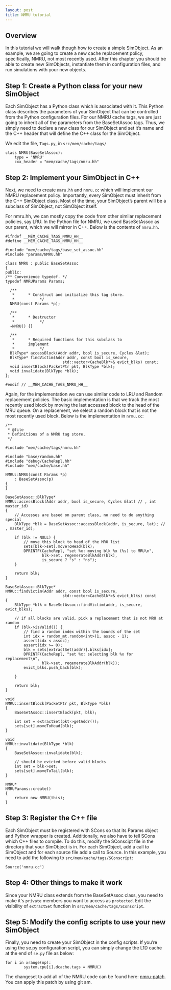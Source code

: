 ```yaml
---
layout: post
title: NMRU tutorial
---
```


## Overview

In this tutorial we will walk though how to create a simple SimObject. As an example, we are going to create a new cache replacement policy, specifically, NMRU, not most recently used. After this chapter you should be able to create new SimObjects, instantiate them in configuration files, and run simulations with your new objects.

## Step 1: Create a Python class for your new SimObject

Each SimObject has a Python class which is associated with it. This Python class describes the parameters of your SimObject that can be controlled from the Python configuration files. For our NMRU cache tags, we are just going to inherit all of the parameters from the BaseSetAssoc tags. Thus, we simply need to declare a new class for our SimObject and set it’s name and the C++ header that will define the C++ class for the SimObject.

We edit the file, ```Tags.py```, in ```src/mem/cache/tags/```

```
class NMRU(BaseSetAssoc):
    type = 'NMRU'
    cxx_header = "mem/cache/tags/nmru.hh"
```

## Step 2: Implement your SimObject in C++

Next, we need to create ```nmru.hh``` and ```nmru.cc``` which will implement our NMRU replacement policy. Importantly, every SimObject must inherit from the C++ SimObject class. Most of the time, your SimObject’s parent will be a subclass of SimObject, not SimObject itself.

For nmru.hh, we can mostly copy the code from other similar replacement policies, say LRU. In the Python file for NMRU, we used BaseSetAssoc as our parent, which we will mirror in C++. Below is the contents of ```nmru.hh```.

```
#ifndef __MEM_CACHE_TAGS_NMRU_HH__
#define __MEM_CACHE_TAGS_NMRU_HH__

#include "mem/cache/tags/base_set_assoc.hh"
#include "params/NMRU.hh"

class NMRU : public BaseSetAssoc
{
public:
/** Convenience typedef. */
typedef NMRUParams Params;

  /**
   *      * Construct and initialize this tag store.
   *           */
  NMRU(const Params *p);

  /**
   *      * Destructor
   *           */
  ~NMRU() {}

  /**
   *      * Required functions for this subclass to
   *      implement
   *           */
  BlkType* accessBlock(Addr addr, bool is_secure, Cycles &lat);
  BlkType* findVictim(Addr addr, const bool is_secure,
                         std::vector<CacheBlk*>& evict_blks) const;
  void insertBlock(PacketPtr pkt, BlkType *blk);
  void invalidate(BlkType *blk);
};

#endif // __MEM_CACHE_TAGS_NMRU_HH__

```

Again, for the implementation we can use similar code to LRU and Random replacement policies. The basic implementation is that we track the most recently used block by moving the last accessed block to the head of the MRU queue. On a replacement, we select a random block that is not the most recently used block. Below is the implementation in ```nrmu.cc```:

```
/**
 * @file
 * Definitions of a NMRU tag store.
 */

#include "mem/cache/tags/nmru.hh"

#include "base/random.hh"
#include "debug/CacheRepl.hh"
#include "mem/cache/base.hh"

NMRU::NMRU(const Params *p)
    : BaseSetAssoc(p)
{
}

BaseSetAssoc::BlkType*
NMRU::accessBlock(Addr addr, bool is_secure, Cycles &lat) // , int master_id)
{
    // Accesses are based on parent class, no need to do anything special
    BlkType *blk = BaseSetAssoc::accessBlock(addr, is_secure, lat); // , master_id);

    if (blk != NULL) {
        // move this block to head of the MRU list
        sets[blk->set].moveToHead(blk);
        DPRINTF(CacheRepl, "set %x: moving blk %x (%s) to MRU\n",
                blk->set, regenerateBlkAddr(blk),
                is_secure ? "s" : "ns");
    }

    return blk;
}

BaseSetAssoc::BlkType*
NMRU::findVictim(Addr addr, const bool is_secure,
                         std::vector<CacheBlk*>& evict_blks) const
{
    BlkType *blk = BaseSetAssoc::findVictim(addr, is_secure, evict_blks);

    // if all blocks are valid, pick a replacement that is not MRU at random
    if (blk->isValid()) {
        // find a random index within the bounds of the set
        int idx = random_mt.random<int>(1, assoc - 1);
        assert(idx < assoc);
        assert(idx >= 0);
        blk = sets[extractSet(addr)].blks[idx];
        DPRINTF(CacheRepl, "set %x: selecting blk %x for replacement\n",
                blk->set, regenerateBlkAddr(blk));
		evict_blks.push_back(blk);

    }

    return blk;
}

void
NMRU::insertBlock(PacketPtr pkt, BlkType *blk)
{
    BaseSetAssoc::insertBlock(pkt, blk);

    int set = extractSet(pkt->getAddr());
    sets[set].moveToHead(blk);
}

void
NMRU::invalidate(BlkType *blk)
{
    BaseSetAssoc::invalidate(blk);

    // should be evicted before valid blocks
    int set = blk->set;
    sets[set].moveToTail(blk);
}

NMRU*
NMRUParams::create()
{
    return new NMRU(this);
}
```

## Step 3: Register the C++ file

Each SimObject must be registered with SCons so that its Params object and Python wrapper is created. Additionally, we also have to tell SCons which C++ files to compile. To do this, modify the SConscipt file in the directory that your SimObject is in. For each SimObject, add a call to SimObject and for each source file add a call to Source. In this example, you need to add the following to ```src/mem/cache/tags/SConscript```:

```
Source('nmru.cc')
```

## Step 4: Other things to make it work

Since your NMRU class extends from the BaseSetAssoc class, you need to make it's ```private``` members you want to access as ```protected```. Edit the visibility of ```extractSet``` function in ```src/mem/cache/tags/SConscript```.

## Step 5: Modify the config scripts to use your new SimObject

Finally, you need to create your SimObject in the config scripts. If you’re using the se.py configuration script, you can simply change the L1D cache at the end of ```se.py``` file as below:

```
for i in xrange(np):
        system.cpu[i].dcache.tags = NMRU()
```

The changeset to add all of the NMRU code can be found here: [nmru-patch]({{site.baseurl}}/hws/nmru-patch). You can apply this patch by using git am.
